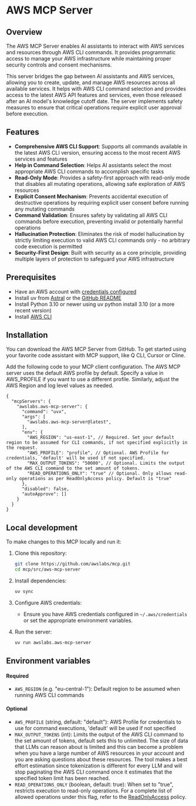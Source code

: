 # AWS MCP Server


## Overview
The AWS MCP Server enables AI assistants to interact with AWS services and resources through AWS CLI commands. It provides programmatic access to manage your AWS infrastructure while maintaining proper security controls and consent mechanisms.

This server bridges the gap between AI assistants and AWS services, allowing you to create, update, and manage AWS resources across all available services. It helps with AWS CLI command selection and provides access to the latest AWS API features and services, even those released after an AI model's knowledge cutoff date. The server implements safety measures to ensure that critical operations require explicit user approval before execution.


## Features

- **Comprehensive AWS CLI Support**: Supports all commands available in the latest AWS CLI version, ensuring access to the most recent AWS services and features
- **Help in Command Selection**: Helps AI assistants select the most appropriate AWS CLI commands to accomplish specific tasks
- **Read-Only Mode**: Provides a safety-first approach with read-only mode that disables all mutating operations, allowing safe exploration of AWS resources
- **Explicit Consent Mechanism**: Prevents accidental execution of destructive operations by requiring explicit user consent before running any mutating commands
- **Command Validation**: Ensures safety by validating all AWS CLI commands before execution, preventing invalid or potentially harmful operations
- **Hallucination Protection**: Eliminates the risk of model hallucination by strictly limiting execution to valid AWS CLI commands only - no arbitrary code execution is permitted
- **Security-First Design**: Built with security as a core principle, providing multiple layers of protection to safeguard your AWS infrastructure



## Prerequisites
- Have an AWS account with [credentials configured](https://docs.aws.amazon.com/cli/v1/userguide/cli-configure-files.html)
- Install uv from [Astral](https://docs.astral.sh/uv/getting-started/installation/) or the [GitHub README](https://github.com/astral-sh/uv#installation)
- Install Python 3.10 or newer using uv python install 3.10 (or a more recent version)
- Install [AWS CLI](https://docs.aws.amazon.com/cli/latest/userguide/getting-started-install.html)


## Installation
You can download the AWS MCP Server from GitHub. To get started using your favorite code assistant with MCP support, like Q CLI, Cursor or Cline.

Add the following code to your MCP client configuration. The AWS MCP server uses the default AWS profile by default. Specify a value in AWS_PROFILE if you want to use a different profile. Similarly, adjust the AWS Region and log level values as needed.

```
{
  "mcpServers": {
    "awslabs.aws-mcp-server": {
      "command": "uvx",
      "args": [
        "awslabs.aws-mcp-server@latest",
      ],
      "env": {
        "AWS_REGION": "us-east-1", // Required. Set your default region to be assumed for CLI commands, if not specified explicitly in the request.
        "AWS_PROFILE": "profile", // Optional. AWS Profile for credentials, 'default' will be used if not specified.
        "MAX_OUTPUT_TOKENS": "50000", // Optional. Limits the output of the AWS CLI command to the set amount of tokens.
        "READ_OPERATIONS_ONLY": "true" // Optional. Only allows read-only operations as per ReadOnlyAccess policy. Default is "true"
      },
      "disabled": false,
      "autoApprove": []
    }
  }
}
```

## Local development
To make changes to this MCP locally and run it:

1. Clone this repository:
   ```bash
   git clone https://github.com/awslabs/mcp.git
   cd mcp/src/aws-mcp-server
   ```

2. Install dependencies:
   ```bash
   uv sync
   ```

3. Configure AWS credentials:
   - Ensure you have AWS credentials configured in `~/.aws/credentials` or set the appropriate environment variables.

4. Run the server:
   ```bash
   uv run awslabs.aws-mcp-server
   ```



## Environment variables
#### Required
- `AWS_REGION` (e.g. "eu-central-1"): Default region to be assumed when running AWS CLI commands


#### Optional
- `AWS_PROFILE` (string, default: "default"): AWS Profile for credentials to use for command executions, 'default' will be used if not specified
- `MAX_OUTPUT_TOKENS` (int): Limits the output of the AWS CLI command to the set amount of tokens, default sets this to unlimited. The size of data that LLMs can reason about is limited and this can become a problem when you have a large number of AWS resources in your account and you are asking questions about these resources. The tool makes a best effort estimation since tokenization is different for every LLM and will stop paginating the AWS CLI command once it estimates that the specified token limit has been reached.
- `READ_OPERATIONS_ONLY` (boolean, default: true): When set to "true", restricts execution to read-only operations. For a complete list of allowed operations under this flag, refer to the [ReadOnlyAccess](https://docs.aws.amazon.com/aws-managed-policy/latest/reference/ReadOnlyAccess.html) policy.